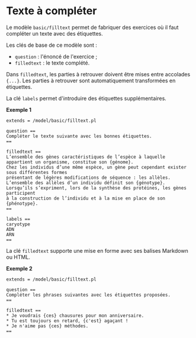 # Texte à compléter

Le modèle `basic/filltext` permet de fabriquer des exercices où il faut compléter un texte avec des étiquettes. 

Les clés de base de ce modèle sont :

  * `question` : l'énoncé de l'exercice ;
  * `filledtext` : le texte complété.

Dans `filledtext`, les parties à retrouver doivent être mises entre accolades `{...}`. Les parties à retrouver sont automatiquement transformées en étiquettes. 

La clé `labels` permet d'introduire des étiquettes supplémentaires.

**Exemple 1**

```
extends = /model/basic/filltext.pl

question ==
Compléter le texte suivante avec les bonnes étiquettes.
==

filledtext ==
L’ensemble des gènes caractéristiques de l’espèce à laquelle appartient un organisme, constitue son {génome}. 
Chez les individus d’une même espèce, un gène peut cependant exister sous différentes formes 
présentant de légères modifications de séquence : les allèles. 
L’ensemble des allèles d’un individu définit son {génotype}. 
Lorsqu’ils s’expriment, lors de la synthèse des protéines, les gènes participent 
à la construction de l’individu et à la mise en place de son {phénotype}. 
==

labels ==
caryotype
ADN
ARN
==
```

La clé `filledtext` supporte une mise en forme avec ses balises Markdown ou HTML.

**Exemple 2**

```
extends = /model/basic/filltext.pl

question ==
Compléter les phrases suivantes avec les étiquettes proposées.
==

filledtext ==
* Je voudrais {ces} chausures pour mon anniversaire.
* Tu est toujours en retard, {c'est} agaçant !
* Je n'aime pas {ces} méthodes.
==
```
